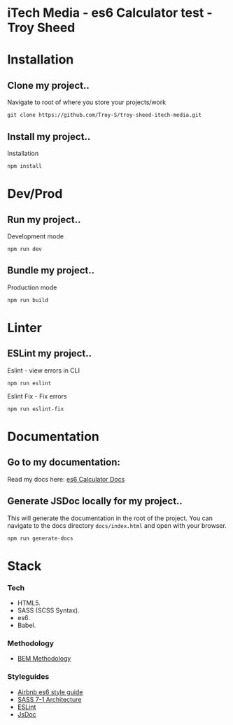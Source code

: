 # iTech Media - es6 Calculator test - Troy Sheed

# Installation
## Clone my project..
Navigate to root of where you store your projects/work
```
git clone https://github.com/Troy-S/troy-sheed-itech-media.git
```
## Install my project..
Installation
```
npm install
```

# Dev/Prod
## Run my project..
Development mode
```
npm run dev
```
## Bundle my project..
Production mode
```
npm run build
```

# Linter
## ESLint my project..
Eslint - view errors in CLI
```
npm run eslint
```
Eslint Fix - Fix errors
```
npm run eslint-fix
```

# Documentation
## Go to my documentation:
Read my docs here: [es6 Calculator Docs](https://troy-s.github.io/docs/)

## Generate JSDoc locally for my project..
This will generate the documentation in the root of the project. You can navigate to the docs directory `docs/index.html` and open with your browser.
```
npm run generate-docs
```

# Stack

### Tech
* HTML5.
* SASS (SCSS Syntax).
* es6.
* Babel.

### Methodology
* [BEM Methodology](https://en.bem.info/methodology/)

### Styleguides
* [Airbnb es6 style guide](https://github.com/airbnb/javascript)
* [SASS 7-1 Architecture](https://sass-guidelin.es/#architecture)
* [ESLint](https://eslint.org/)
* [JsDoc](https://jsdoc.app/index.html)
